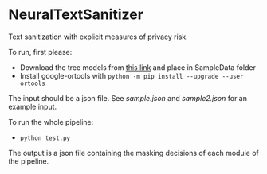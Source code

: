 # NeuralTextSanitizer
Text sanitization with explicit measures of privacy risk.

To run, first please:
* Download the tree models from [this link](https://drive.google.com/drive/folders/1p9znczAIruZKvUxY0hLRy5YXyj0SfOYk?usp=sharing) and place in SampleData folder
* Install google-ortools with ```python -m pip install --upgrade --user ortools```

The input should be a json file. See *sample.json* and *sample2.json* for an example input.

To run the whole pipeline:
* ```python test.py```

The output is a json file containing the masking decisions of each module of the pipeline.
